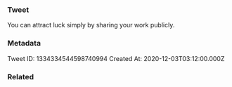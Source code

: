 ### Tweet
You can attract luck simply by sharing your work publicly.

### Metadata
Tweet ID: 1334334544598740994
Created At: 2020-12-03T03:12:00.000Z

### Related

